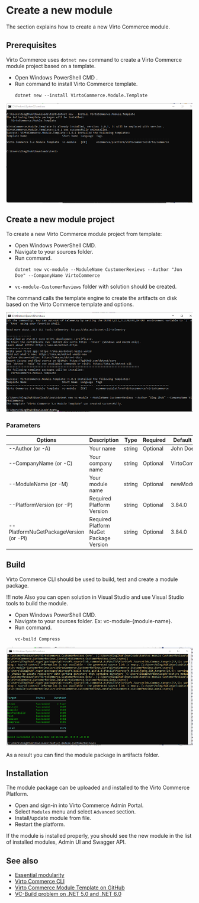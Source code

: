 # Create a new module
The section explains how to create a new Virto Commerce module.

## Prerequisites

Virto Commerce uses `dotnet new` command to create a Virto Commerce module project based on a template.

* Open Windows PowerShell CMD .
* Run command to install Virto Commerce template.
    ```console
    dotnet new --install VirtoCommerce.Module.Template
    ```

![](../media/dotnet-new-install-template.png)


## Create a new module project

To create a new Virto Commerce module project from template:

* Open Windows PowerShell CMD.
* Navigate to your sources folder.
* Run command.
    ```console
    dotnet new vc-module --ModuleName CustomerReviews --Author "Jon Doe" --CompanyName VirtoCommerce 
    ```
* `vc-module-CustomerReviews` folder with solution should be created. 

The command calls the template engine to create the artifacts on disk based on the Virto Commerce template and options.


![](../media/dotnet-new-create-module-from-template.png)

### Parameters
| Options | Description | Type | Required | Default value |
|--------|-------------|------|----------|---------------|
| --Author (or -A) | Your name | string | Optional| John Doe |
| --CompanyName (or -C) | Your company name| string | Optional | VirtoCommerce |
| --ModuleName (or -M) | Your module name | string | Optional | newModule |
| --PlatformVersion (or -P) | Required Platform Version | string | Optional | 3.84.0 |
| --PlatformNuGetPackageVersion (or -Pl) | Required Platform NuGet Package Version | string | Optional | 3.84.0 |

## Build 
Virto Commerce CLI should be used to build, test and create a module package.

!!! note
    Also you can open solution in Visual Studio and use Visual Studio tools to build the module.

* Open Windows PowerShell CMD.
* Navigate to your sources folder. Ex: vc-module-{module-name}.
* Run command.
    ```console
    vc-build Compress
    ```

![](../media/vc-build-compress.png)

As a result you can find the module package in artifacts folder.

## Installation
The module package can be uploaded and installed to the Virto Commerce Platform.

* Open and sign-in into Virto Commerce Admin Portal.
* Select `Modules` menu and select `Advanced` section.
* Install/update module from file.
* Restart the platform.

If the module is installed properly, you should see the new module in the list of installed modules, Admin UI and Swagger API.

## See also
* [Essential modularity](../fundamentals/essential-modularity.md)
* [Virto Commerce CLI](https://virtocommerce.com/docs/CLI-tools/introduction/)
* [Virto Commerce Module Template on GitHub](https://github.com/VirtoCommerce/vc-cli-module-template)
* [VC-Build problem on .NET 5.0 and .NET 6.0](https://www.virtocommerce.org/t/vc-build-problem-on-net-5-and-net6/276)
